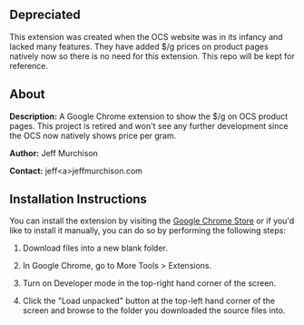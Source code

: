 ## Depreciated

This extension was created when the OCS website was in its infancy and lacked many features. They have added $/g prices on product pages natively now so there is no need for this extension. This repo will be kept for reference.

## About

**Description:** A Google Chrome extension to show the $/g on OCS product pages. This project is retired and won't see any further development since the OCS now natively shows price per gram.

**Author:** Jeff Murchison

**Contact:** jeff\<a>jeffmurchison.com


## Installation Instructions

You can install the extension by visiting the [Google Chrome Store](https://chrome.google.com/webstore/detail/ocs-price-per-gram/ffddjiogaehibkbejnmbcgmgpgcjfbjd) or if you'd like to install it manually, you can do so by performing the following steps:

1. Download files into a new blank folder.

2. In Google Chrome, go to More Tools > Extensions.

3. Turn on Developer mode in the top-right hand corner of the screen.

4. Click the "Load unpacked" button at the top-left hand corner of the screen and browse to the folder you downloaded the source files into.


